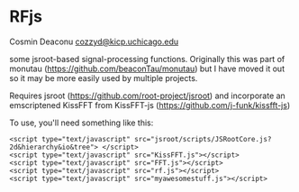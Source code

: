 # RFjs

Cosmin Deaconu <cozzyd@kicp.uchicago.edu> 

some jsroot-based signal-processing functions. Originally this was part of monutau (https://github.com/beaconTau/monutau) but I have moved it out so it may be more easily used by multiple projects.

Requires jsroot (https://github.com/root-project/jsroot) and incorporate an emscriptened KissFFT from KissFFT-js (https://github.com/j-funk/kissfft-js)

To use, you'll need something like this: 

    <script type="text/javascript" src="jsroot/scripts/JSRootCore.js?2d&hierarchy&io&tree"> </script>
    <script type="text/javascript" src="KissFFT.js"></script>
    <script type="text/javascript" src="FFT.js"></script>
    <script type="text/javascript" src="rf.js"></script>
    <script type="text/javascript" src="myawesomestuff.js"></script>






